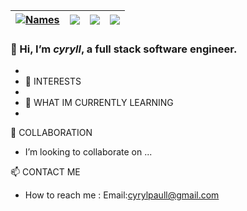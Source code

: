 | [![Names](https://img.shields.io/badge/cyryl-<COLOR>.svg)](https://shields.io/) | ![](https://komarev.com/ghpvc/?username=cyryll&color=blue) | ![](https://img.shields.io/github/followers/cyryll) | ![](https://img.shields.io/github/stars/cyryll?label=Profile%20Stars&logo=Profile%20stars&logoColor=r) |
--| --| --| --|

### 👋 Hi, I’m ***cyryll***, a full stack software engineer.
-
- 👀 INTERESTS
- 
- 🌱 WHAT IM CURRENTLY LEARNING
- 
💞️ COLLABORATION
- I’m looking to collaborate on ...

📫 CONTACT ME
-  How to reach me : Email:cyrylpaull@gmail.com

